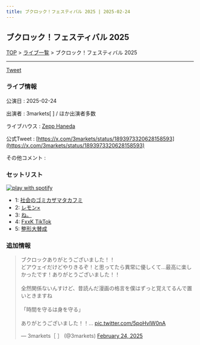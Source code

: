 ```yaml
---
title: ブクロック！フェスティバル 2025 | 2025-02-24
---
```

## ブクロック！フェスティバル 2025

[TOP](/setlist/) > [ライブ一覧](lives.html) > ブクロック！フェスティバル 2025

___

<a href="https://twitter.com/share?ref_src=twsrc%5Etfw" data-text="3markets[ ]セットリスト > ブクロック！フェスティバル 2025" class="twitter-share-button" data-via="3markets" data-hashtags="3markets" data-related="3markets" data-show-count="false">Tweet</a>

### ライブ情報

公演日
:    2025-02-24

出演者
:    3markets[ ] / ほか出演者多数

ライブハウス
:    [Zepp Haneda](livehouse077.html)

公式Tweet
:    [https://x.com/3markets/status/1893973320628158593](https://x.com/3markets/status/1893973320628158593)

その他コメント
:    

### セットリスト


[![play with spotify](images/spotify-icon.png)](https://open.spotify.com/playlist/6o8GTB2GsCIc0HmD5m9h6W)



*  1: [社会のゴミカザマタカフミ](song002.html)
*  2: [レモン×](song003.html)
*  3: [ね。](song076.html)
*  4: [FxxK TikTok](song082.html)
*  5: [整形大賛成](song005.html)


### 追加情報



<blockquote class="twitter-tweet"><p lang="ja" dir="ltr">ブクロックありがとうございました！！<br>どアウェイだけどやりきるぞ！と思ってたら異常に優しくて…最高に楽しかったです！ありがとうございました！！<br><br>全然関係ないんすけど、昔読んだ漫画の格言を僕はずっと覚えてるんで置いときますね<br><br>「時間を守るは身を守る」<br><br>ありがとうございました！！… <a href="https://t.co/5poHvlW0nA">pic.twitter.com/5poHvlW0nA</a></p>&mdash; 3markets［ ］ (@3markets) <a href="https://twitter.com/3markets/status/1893973320628158593?ref_src=twsrc%5Etfw">February 24, 2025</a></blockquote>
<script async src="https://platform.twitter.com/widgets.js" charset="utf-8"></script>




<script async src="https://platform.twitter.com/widgets.js" charset="utf-8"></script>
